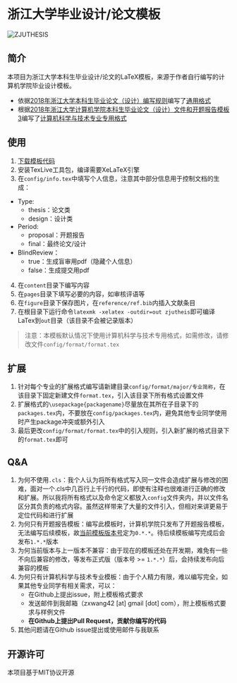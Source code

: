 # 浙江大学毕业设计/论文模板

![ZJUTHESIS](https://img.shields.io/badge/ZJUTHESIS-Template-blue.svg)

## 简介

本项目为浙江大学本科生毕业设计/论文的LaTeX模板，来源于作者自行编写的计算机学院毕业设计模板。

 - 依据[2018年浙江大学本科生毕业论文（设计）编写规则](http://bksy.zju.edu.cn/attachments/2018-01/01-1517384518-1149149.pdf)编写了[通用格式](config/format/general/format.tex)
 - 根据[2018年浙江大学计算机学院本科生毕业论文（设计）文件和开题报告模板3](http://cspo.zju.edu.cn/cspo_bks/content.php?id=8640)编写了[计算机科学与技术专业专用格式](config/format/major/cs/format.tex)

## 使用

1. [下载模板代码](https://github.com/TheNetAdmin/zjuthesis/releases)
2. 安装TexLive工具包，编译需要XeLaTeX引擎
3. 在`config/info.tex`中填写个人信息，注意其中部分信息用于控制文档的生成：
  - Type:
    - thesis：论文类
    - design：设计类
  - Period:
    - proposal：开题报告
    - final：最终论文/设计
  - BlindReview：
    - true：生成盲审用pdf（隐藏个人信息）
    - false：生成提交用pdf
4. 在`content`目录下编写内容
5. 在`pages`目录下填写必要的内容，如审核评语等
6. 在`figure`目录下保存图片，在`reference/ref.bib`内插入文献条目
7. 在根目录下运行命令`latexmk -xelatex -outdir=out zjutheis`即可编译LaTex到`out`目录（该目录不会被记录版本）

>注意：本模板默认情况下使用计算机科学与技术专用格式，如需修改，请修改文件`config/format/format.tex`

## 扩展

1. 针对每个专业的扩展格式编写请新建目录`config/format/major/专业简称`，在该目录下固定新建文件`format.tex`，引入该目录下所有格式设置文件
2. 扩展格式的`\usepackage{packagename}`尽量放在其所在子目录下的`packages.tex`内，不要放在`config/packages.tex`内，避免其他专业同学使用时产生package冲突或额外引入
3. 最后更改`config/format/format.tex`中的引入规则，引入新扩展的格式目录下的`format.tex`即可

## Q&A

1. 为何不使用`.cls`：我个人认为将所有格式写入同一文件会造成扩展与修改的困难，面对一个.cls中几百行上千行的代码，即使有注释也很难进行正确的修改和扩展。所以我将所有格式以及命令定义都放入`config`文件夹内，并以文件名区分其负责的格式内容。虽然这样带来了大量的文件引入，但相对来讲更易于定位代码和进行扩展
2. 为何只有开题报告模板：编写此模板时，计算机学院只发布了开题报告模板，无法编写后续模板，故[当前模板版本号](config/version.tex)定为`0.*.*`。待后续模板编写完成后会发布`1.*.*`版本
3. 为何当前版本与上一版本不兼容：由于现在的模板还处在开发期，难免有一些不向后兼容的修改，等发布正式版（版本号 >= `1.*.*`）后，会持续发布向后兼容的模板
4. 为何只有计算机科学与技术专业模板：由于个人精力有限，难以编写完全，如果其他专业同学有相关需求，可以：
    - 在Github上提出issue，附上模板格式要求
    - 发送邮件到我邮箱（zxwang42 [at] gmail [dot] com），附上模板格式要求与样例文件
    - **在Github上提出Pull Request，贡献你编写的代码**
5. 其他问题请在Github issue提出或使用邮件与我联系

## 开源许可

本项目基于MIT协议开源
